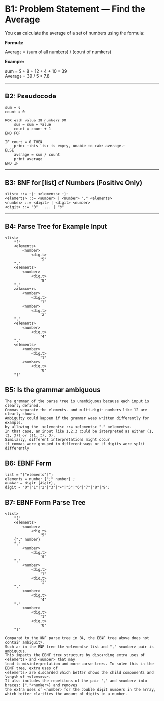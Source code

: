 # B1: Problem Statement — Find the Average

You can calculate the average of a set of numbers using the formula:

**Formula:**

Average = (sum of all numbers) / (count of numbers)

**Example:**

sum = 5 + 8 + 12 + 4 + 10 = 39  
Average = 39 / 5 = 7.8

---

## B2: Pseudocode

```text
sum = 0
count = 0

FOR each value IN numbers DO
    sum = sum + value
    count = count + 1
END FOR

IF count = 0 THEN
    print "This list is empty, unable to take average."
ELSE
    average = sum / count
    print average
END IF
```


---

## B3: BNF for [list] of Numbers (Positive Only)

```bnf
<list> ::= "[" <elements> "]"
<elements> ::= <number> | <number> "," <elements>
<number> ::= <digit> | <digit> <number>
<digit> ::= "0" | ... | "9"
```

---

## B4: Parse Tree for Example Input

```text
<list>
    "["
    <elements>
        <number>
            <digit>
                "5"
    ","
    <elements>
        <number>
            <digit>
                "8"
    ","
    <elements>
        <number>
            <digit>
                "1"
        <number>
            <digit>
                "2"
    ","
    <elements>
        <number>
            <digit>
                "4"
    ","
    <elements>
        <number>
            <digit>
                "1"
        <number>
            <digit>
                "0"
    "]"
```
## B5: Is the grammar ambiguous 
```text
The grammar of the parse tree is unambiguous because each input is clearly defined.
Commas separate the elements, and multi-digit numbers like 12 are clearly shown.
Ambiguity could happen if the grammar weas written differently for example,
by allowing the  <elements> ::= <elements> "," <elements>.
In that case, an input like 1,2,3 could be interpreted as either (1, (2, 3)) or ((1, 2), 3).
Similarly, different interpretations might occur
if commas were grouped in different ways or if digits were split differently 
```
## B6: EBNF Form
```text
list = "["elements"]";
elements = number {";" number} ;
number = digit {digit};
digit = "0"|"1"|"2"|"3"|"4"|"5"|"6"|"7"|"8"|"9";

```
## B7: EBNF Form Parse Tree
```text
<list>
    "["
    <elements>
        <number>
            <digit>
                "5"
    {"," number}
	","
        <number>
            <digit>
                "8"
    ","
        <number>
            <digit>
                "1"
            <digit>
                "2"
    ","
        <number>
            <digit>
                "4"
    ","
        <number>
            <digit>
                "1"
            <digit>
                "0"
    "]"
	
Compared to the BNF parse tree in B4, the EBNF tree above does not contain ambiguity.
Such as in the BNF tree the <elements> list and "," <number> pair is ambiguous.
This impacts the EBNF tree structure by discarding extra uses of <elements> and <number> that may
lead to misinterpretation and more parse trees. To solve this in the EBNF tree, extra uses of
<elements> are discarded which better shows the child components and length of <elements>.
It also includes the repetitons of the pair "," and <number> into braces: {","<number>} and removes
the extra uses of <number> for the double digit numbers in the array,
which better clarifies the amount of digits in a number. 
```
